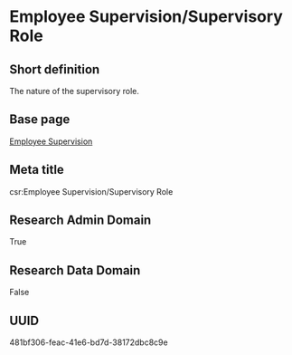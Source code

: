 # Employee Supervision/Supervisory Role
## Short definition
The nature of the supervisory role.
## Base page
[Employee Supervision](https://github.com/EuroCRIS/CASRAI-Dictionairies/blob/main/Objects/Employee%20Supervision.md)
## Meta title
csr:Employee Supervision/Supervisory Role
## Research Admin Domain
True
## Research Data Domain
False
## UUID
481bf306-feac-41e6-bd7d-38172dbc8c9e
